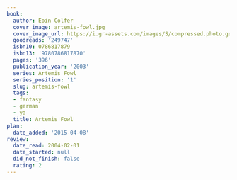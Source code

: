 ```yaml
---
book:
  author: Eoin Colfer
  cover_image: artemis-fowl.jpg
  cover_image_url: https://i.gr-assets.com/images/S/compressed.photo.goodreads.com/books/1327945104l/249747._SY160_.jpg
  goodreads: '249747'
  isbn10: 0786817879
  isbn13: '9780786817870'
  pages: '396'
  publication_year: '2003'
  series: Artemis Fowl
  series_position: '1'
  slug: artemis-fowl
  tags:
  - fantasy
  - german
  - ya
  title: Artemis Fowl
plan:
  date_added: '2015-04-08'
review:
  date_read: 2004-02-01
  date_started: null
  did_not_finish: false
  rating: 2
---
```

